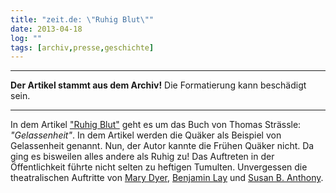 ```yaml
---
title: "zeit.de: \"Ruhig Blut\""
date: 2013-04-18
log: ""
tags: [archiv,presse,geschichte]
---
```

<hr><b>Der Artikel stammt aus dem Archiv!</b> Die Formatierung kann beschädigt sein.<hr>

<p>In dem Artikel <a href="http://www.zeit.de/2013/15/thomas-straessle-gelassenheit">"Ruhig Blut"</a> geht es um das Buch von  Thomas Strässle: <i>"Gelassenheit"</i>.  In dem Artikel werden die Quäker als Beispiel von Gelassenheit genannt. Nun, der Autor kannte die Frühen Quäker nicht. Da ging es bisweilen alles andere als Ruhig zu! Das Auftreten  in der Öffentlichkeit führte nicht selten zu heftigen Tumulten. Unvergessen die theatralischen Auftritte von <a href="http://de.wikipedia.org/wiki/Mary_Dyer">Mary Dyer</a>, <a href="http://de.wikipedia.org/wiki/Benjamin_Lay">Benjamin Lay</a> und <a href="http://de.wikipedia.org/wiki/Susan_B._Anthony">Susan B. Anthony</a>.</p>
